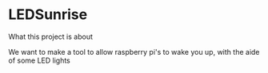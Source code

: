 # LEDSunrise

What this project is about

We want to make a tool to allow raspberry pi's to wake you up, with the aide of some LED lights
